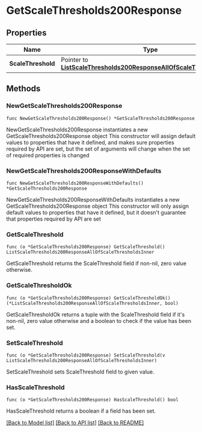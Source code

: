 # GetScaleThresholds200Response

## Properties

Name | Type | Description | Notes
------------ | ------------- | ------------- | -------------
**ScaleThreshold** | Pointer to [**ListScaleThresholds200ResponseAllOfScaleThresholdsInner**](ListScaleThresholds200ResponseAllOfScaleThresholdsInner.md) |  | [optional] 

## Methods

### NewGetScaleThresholds200Response

`func NewGetScaleThresholds200Response() *GetScaleThresholds200Response`

NewGetScaleThresholds200Response instantiates a new GetScaleThresholds200Response object
This constructor will assign default values to properties that have it defined,
and makes sure properties required by API are set, but the set of arguments
will change when the set of required properties is changed

### NewGetScaleThresholds200ResponseWithDefaults

`func NewGetScaleThresholds200ResponseWithDefaults() *GetScaleThresholds200Response`

NewGetScaleThresholds200ResponseWithDefaults instantiates a new GetScaleThresholds200Response object
This constructor will only assign default values to properties that have it defined,
but it doesn't guarantee that properties required by API are set

### GetScaleThreshold

`func (o *GetScaleThresholds200Response) GetScaleThreshold() ListScaleThresholds200ResponseAllOfScaleThresholdsInner`

GetScaleThreshold returns the ScaleThreshold field if non-nil, zero value otherwise.

### GetScaleThresholdOk

`func (o *GetScaleThresholds200Response) GetScaleThresholdOk() (*ListScaleThresholds200ResponseAllOfScaleThresholdsInner, bool)`

GetScaleThresholdOk returns a tuple with the ScaleThreshold field if it's non-nil, zero value otherwise
and a boolean to check if the value has been set.

### SetScaleThreshold

`func (o *GetScaleThresholds200Response) SetScaleThreshold(v ListScaleThresholds200ResponseAllOfScaleThresholdsInner)`

SetScaleThreshold sets ScaleThreshold field to given value.

### HasScaleThreshold

`func (o *GetScaleThresholds200Response) HasScaleThreshold() bool`

HasScaleThreshold returns a boolean if a field has been set.


[[Back to Model list]](../README.md#documentation-for-models) [[Back to API list]](../README.md#documentation-for-api-endpoints) [[Back to README]](../README.md)


